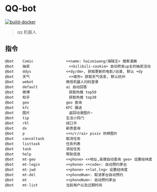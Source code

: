 
# QQ-bot

[![build-docker](https://github.com/Lick-Dog-Club/qq-bot/actions/workflows/build.yaml/badge.svg)](https://github.com/Lick-Dog-Club/qq-bot/actions/workflows/build.yaml)

> qq 机器人

## 指令

```text
@bot	Comic           	<+name: haizeiwang/海贼王> 搜索漫画
@bot	抽奖              	<+bilibili-cookie> 自动转发up主的抽奖活动
@bot	ddys            	<+dy/dm>, 获取更新的电影/动漫, 默认 +dy
@bot	天气              	<+城市> 获取天气信息, 默认杭州
@bot	webot           	微信机器人扫码登录
@bot	default         	ai 自动回答
@bot	微博              	获取热搜 top50
@bot	知乎              	获取热搜 top30
@bot	geo             	geo 查询
@bot	kfc             	KFC 骚话
@bot	图片              	返回动漫图片~
@bot	tip             	生活小窍门
@bot	rkl             	绕口令
@bot	dx              	新债查询
@bot	p               	<+n/r/rai> pixiv 热榜图片
@bot	canceltask      	取消任务
@bot	listtask        	任务列表
@bot	task            	添加任务
@bot	help            	帮助信息
@bot	mt-geo          	<+phone> <+地址,高德自动查询 geo> 设置经纬度
@bot	mt-login        	<+phone> <+code>: 自动预约茅台
@bot	mt-jwd          	<+phone> <+lat,lng> 设置经纬度
@bot	mt-del          	<+phoneNum>: 取消茅台自动预约
@bot	mt              	<+phoneNum>: 自动预约茅台
@bot	mt-list         	当前用户以及过期时间
```
